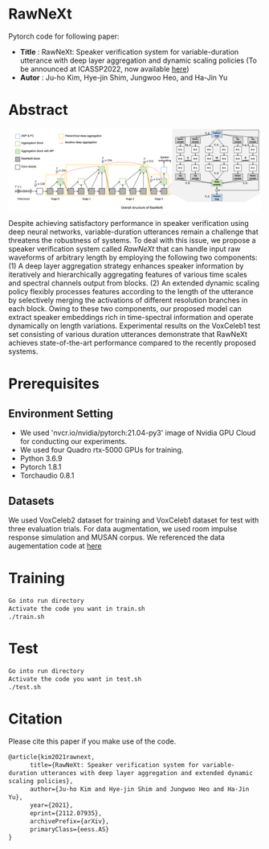 # RawNeXt

Pytorch code for following paper:

* **Title** : RawNeXt: Speaker verification system for variable-duration utterance with deep layer aggregation and dynamic scaling policies (To be announced at ICASSP2022, now available [here]( https://arxiv.org/abs/2112.07935 )) 
* **Autor** : Ju-ho Kim, Hye-jin Shim, Jungwoo Heo, and Ha-Jin Yu

# Abstract
<img align="middle" width="2000" src="https://github.com/wngh1187/RawNeXt/blob/main/overall.png">

Despite achieving satisfactory performance in speaker verification using deep neural networks, variable-duration utterances remain a challenge that threatens the robustness of systems. 
To deal with this issue, we propose a speaker verification system called *RawNeXt* that can handle input raw waveforms of arbitrary length by employing the following two components: 
(1) A deep layer aggregation strategy enhances speaker information by iteratively and hierarchically aggregating features of various time scales and spectral channels output from blocks. 
(2) An extended dynamic scaling policy flexibly processes features according to the length of the utterance by selectively merging the activations of different resolution branches in each block. 
Owing to these two components, our proposed model can extract speaker embeddings rich in time-spectral information and operate dynamically on length variations. 
Experimental results on the VoxCeleb1 test set consisting of various duration utterances demonstrate that RawNeXt achieves state-of-the-art performance compared to the recently proposed systems. 

# Prerequisites

## Environment Setting
* We used 'nvcr.io/nvidia/pytorch:21.04-py3' image of Nvidia GPU Cloud for conducting our experiments. 
* We used four Quadro rtx-5000 GPUs for training. 
* Python 3.6.9
* Pytorch 1.8.1
* Torchaudio 0.8.1

## Datasets

We used VoxCeleb2 dataset for training and VoxCeleb1 dataset for test with three evaluation trials. 
For data augmentation, we used room impulse response simulation and MUSAN corpus. 
We referenced the data augementation code at [here]( https://github.com/clovaai/voxceleb_trainer )


# Training

```
Go into run directory
Activate the code you want in train.sh
./train.sh
```

# Test

```
Go into run directory
Activate the code you want in test.sh
./test.sh
```

# Citation
Please cite this paper if you make use of the code. 

```
@article{kim2021rawnext,
      title={RawNeXt: Speaker verification system for variable-duration utterances with deep layer aggregation and extended dynamic scaling policies}, 
      author={Ju-ho Kim and Hye-jin Shim and Jungwoo Heo and Ha-Jin Yu},
      year={2021},
      eprint={2112.07935},
      archivePrefix={arXiv},
      primaryClass={eess.AS}
}
```
